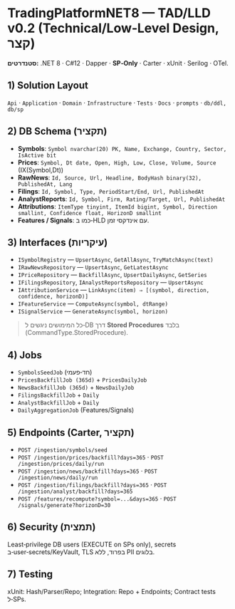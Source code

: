 # TradingPlatformNET8 — TAD/LLD v0.2 (Technical/Low‑Level Design, קצר)

**סטנדרטים:** .NET 8 · C#12 · Dapper · **SP‑Only** · Carter · xUnit · Serilog · OTel.

## 1) Solution Layout
`Api` · `Application` · `Domain` · `Infrastructure` · `Tests` · `Docs` · `prompts` · `db/ddl, db/sp`

## 2) DB Schema (תקציר)
- **Symbols**: `Symbol nvarchar(20) PK, Name, Exchange, Country, Sector, IsActive bit`  
- **Prices**: `Symbol, Dt date, Open, High, Low, Close, Volume, Source` (IX(Symbol,Dt))  
- **RawNews**: `Id, Source, Url, Headline, BodyHash binary(32), PublishedAt, Lang`  
- **Filings**: `Id, Symbol, Type, PeriodStart/End, Url, PublishedAt`  
- **AnalystReports**: `Id, Symbol, Firm, Rating/Target, Url, PublishedAt`  
- **Attributions**: `ItemType tinyint, ItemId bigint, Symbol, Direction smallint, Confidence float, HorizonD smallint`  
- **Features / Signals**: כמו ב‑HLD עם אינדקסי זמן.

## 3) Interfaces (עיקריות)
- `ISymbolRegistry` — `UpsertAsync`, `GetAllAsync`, `TryMatchAsync(text)`  
- `IRawNewsRepository` — `UpsertAsync`, `GetLatestAsync`  
- `IPriceRepository` — `BackfillAsync`, `UpsertDailyAsync`, `GetSeries`  
- `IFilingsRepository`, `IAnalystReportsRepository` — `UpsertAsync`  
- `IAttributionService` — `LinkAsync(item) ⇒ [(symbol, direction, confidence, horizonD)]`  
- `IFeatureService` — `ComputeAsync(symbol, dtRange)`  
- `ISignalService` — `GenerateAsync(symbol, horizon)`

> כל המימושים ניגשים ל‑DB דרך **Stored Procedures** בלבד (CommandType.StoredProcedure).

## 4) Jobs
- `SymbolsSeedJob` (חד‑פעמי)  
- `PricesBackfillJob (365d)` + `PricesDailyJob`  
- `NewsBackfillJob (365d)` + `NewsDailyJob`  
- `FilingsBackfillJob` + `Daily`  
- `AnalystBackfillJob` + `Daily`  
- `DailyAggregationJob` (Features/Signals)

## 5) Endpoints (Carter, תקציר)
- `POST /ingestion/symbols/seed`  
- `POST /ingestion/prices/backfill?days=365` · `POST /ingestion/prices/daily/run`  
- `POST /ingestion/news/backfill?days=365` · `POST /ingestion/news/daily/run`  
- `POST /ingestion/filings/backfill?days=365` · `POST /ingestion/analyst/backfill?days=365`  
- `POST /features/recompute?symbol=...&days=365` · `POST /signals/generate?horizonD=30`

## 6) Security (תמצית)
Least‑privilege DB users (EXECUTE on SPs only), secrets ב‑user‑secrets/KeyVault, TLS בפרוד, ללא PII בלוגים.

## 7) Testing
xUnit: Hash/Parser/Repo; Integration: Repo + Endpoints; Contract tests ל‑SPs.
